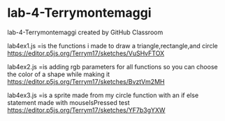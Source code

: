 # lab-4-Terrymontemaggi
lab-4-Terrymontemaggi created by GitHub Classroom

lab4ex1.js =is the functions i made to draw a triangle,rectangle,and circle
https://editor.p5js.org/Terrym17/sketches/VuSHvFTOX

lab4ex2.js =is adding rgb parameters for all functions so you can choose the color of a shape while making it
https://editor.p5js.org/Terrym17/sketches/BvztVm2MH

lab4ex3.js =is a sprite made from my circle function with an if else statement made with mouseIsPressed test
https://editor.p5js.org/Terrym17/sketches/YF7b3gYXW





